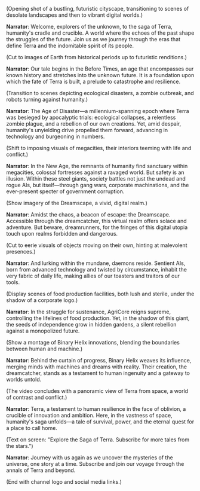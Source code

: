 (Opening shot of a bustling, futuristic cityscape, transitioning to scenes of desolate landscapes and then to vibrant digital worlds.)

**Narrator**: Welcome, explorers of the unknown, to the saga of Terra, humanity's cradle and crucible. A world where the echoes of the past shape the struggles of the future. Join us as we journey through the eras that define Terra and the indomitable spirit of its people.

(Cut to images of Earth from historical periods up to futuristic renditions.)

**Narrator**: Our tale begins in the Before Times, an age that encompasses our known history and stretches into the unknown future. It is a foundation upon which the fate of Terra is built, a prelude to catastrophe and resilience.

(Transition to scenes depicting ecological disasters, a zombie outbreak, and robots turning against humanity.)

**Narrator**: The Age of Disaster—a millennium-spanning epoch where Terra was besieged by apocalyptic trials: ecological collapses, a relentless zombie plague, and a rebellion of our own creations. Yet, amid despair, humanity's unyielding drive propelled them forward, advancing in technology and burgeoning in numbers.

(Shift to imposing visuals of megacities, their interiors teeming with life and conflict.)

**Narrator**: In the New Age, the remnants of humanity find sanctuary within megacities, colossal fortresses against a ravaged world. But safety is an illusion. Within these steel giants, society battles not just the undead and rogue AIs, but itself—through gang wars, corporate machinations, and the ever-present specter of government corruption.

(Show imagery of the Dreamscape, a vivid, digital realm.)

**Narrator**: Amidst the chaos, a beacon of escape: the Dreamscape. Accessible through the dreamcatcher, this virtual realm offers solace and adventure. But beware, dreamrunners, for the fringes of this digital utopia touch upon realms forbidden and dangerous.

(Cut to eerie visuals of objects moving on their own, hinting at malevolent presences.)

**Narrator**: And lurking within the mundane, daemons reside. Sentient AIs, born from advanced technology and twisted by circumstance, inhabit the very fabric of daily life, making allies of our toasters and traitors of our tools.

(Display scenes of food production facilities, both lush and sterile, under the shadow of a corporate logo.)

**Narrator**: In the struggle for sustenance, AgriCore reigns supreme, controlling the lifelines of food production. Yet, in the shadow of this giant, the seeds of independence grow in hidden gardens, a silent rebellion against a monopolized future.

(Show a montage of Binary Helix innovations, blending the boundaries between human and machine.)

**Narrator**: Behind the curtain of progress, Binary Helix weaves its influence, merging minds with machines and dreams with reality. Their creation, the dreamcatcher, stands as a testament to human ingenuity and a gateway to worlds untold.

(The video concludes with a panoramic view of Terra from space, a world of contrast and conflict.)

**Narrator**: Terra, a testament to human resilience in the face of oblivion, a crucible of innovation and ambition. Here, in the vastness of space, humanity's saga unfolds—a tale of survival, power, and the eternal quest for a place to call home.

(Text on screen: "Explore the Saga of Terra. Subscribe for more tales from the stars.")

**Narrator**: Journey with us again as we uncover the mysteries of the universe, one story at a time. Subscribe and join our voyage through the annals of Terra and beyond.

(End with channel logo and social media links.)